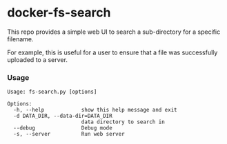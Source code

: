 # docker-fs-search
This repo provides a simple web UI to search a sub-directory for a specific
filename.

For example, this is useful for a user to ensure that a file was successfully
uploaded to a server.

### Usage
```
Usage: fs-search.py [options]

Options:
  -h, --help            show this help message and exit
  -d DATA_DIR, --data-dir=DATA_DIR
                        data directory to search in
  --debug               Debug mode
  -s, --server          Run web server
```